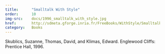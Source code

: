 ```yaml
---
title:      "Smalltalk With Style"
order:      10
img-src:    docs/1996_smalltalk_with_style.jpg
href:       http://sdmeta.gforge.inria.fr/FreeBooks/WithStyle/SmalltalkWithStyle.pdf
category:   Books
---
```

Skublics, Suzanne, Thomas, David, and Klimas, Edward. Englewood Cliffs: Prentice Hall, 1996.